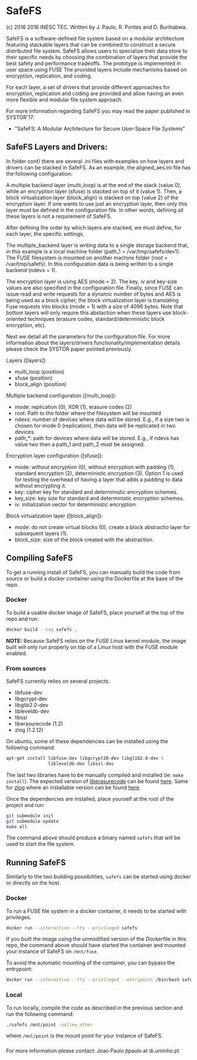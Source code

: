 # SafeFS
(c) 2016 2016 INESC TEC. Written by J. Paulo, R. Pontes and D. Burihabwa.

SafeFS is a software-defined file system based on a modular architecture featuring stackable layers that can be combined to construct a secure distributed file system. SafeFS allows users to specialize their data store to their specific needs by choosing the combination of layers that provide the best safety and performance tradeoffs. The prototype is implemented in user space using FUSE The provided layers include mechanisms based on encryption, replication, and coding. 

For each layer, a set of drivers that provide different approaches for encryption, replication and coding are provided and allow having an even more flexible and modular file system approach.

For more information regarding SafeFS you may read the paper published in SYSTOR'17:

- "SafeFS: A Modular Architecture for Secure User-Space File Systems"

## SafeFS Layers and Drivers:

In folder conf/ there are several .ini files with examples on how layers and drivers can be stacked in SafeFS. As an example, the aligned_aes.ini file has the following configuration:

A multiple backend layer (multi_loop) is at the end of the stack (value 0), while an encryption layer (sfuse) is stacked on top of it (value 1). Then, a block virtualization layer (block_align) is stacked on top (value 2) of the encryption layer. If one wants to use just an encryption layer, then only this layer must be defined in the configuration file. In other words, defining all these layers is not a requirement of SafeFS. 

After defining the order by which layers are stacked, we must define, for each layer, the specific settings. 

The multiple_backend layer is writing data to a single storage backend that, in this example is a local machine folder (path_1 = /var/tmp/safefs/dev1). The FUSE filesystem is mounted on another machine folder (root = /var/tmp/safefs). In this configuration data is being written to a single backend (ndevs = 1).

The encryption layer is using AES (mode = 2). The key, iv and key-size values are also specified in the configuration file. Finally, since FUSE can issue read and write requests for a dynamic number of bytes and AES is being used as a block cipher, the block virtualization layer is translating Fuse requests into blocks (mode = 1) with a size of 4096 bytes. Note that bottom layers will only require this abstaction when these layers use block-oriented techniques (erasure codes, standard/deterministic block encryption, etc).


Next we detail all the parameters for the configuration file. For more information about the layers/drivers functionality/implementation details please check the SYSTOR paper pointed previously.

Layers ([layers])

- multi_loop (position)
- sfuse (position)
- block_align (position)

Multiple backend configuration ([multi_loop]):

- mode: replication (0), XOR (1), erasure codes (2)
- root: Path to the folder where the filesystem will be mounted
- ndevs: number of devices where data will be stored. E.g., if a size two is chosen for mode 0 (replication), then data will be replicated in two devices.
- path_*: path for devices where data will be stored. E.g., if ndevs has value two then a path_1 and path_2 must be assigned.

Encryption layer configuration ([sfuse]):

- mode: without encryption (0), without encryption with padding (1), standard encryption (2), deterministic encryption (3). Option 1 is used for testing the overhead of having a layer that adds a padding to data without encrypting it.
- key: cipher key for standard and deterministic encryption schemes.
- key_size: key size for standard and deterministic encryption schemes.
- iv: initialization vector for deterministic encryption.

Block virtualization layer ([block_align]):

- mode: do not create virtual blocks (0), create a block abstractio layer for subsequent layers (1).
- block_size: size of the block created with the abstraction.



## Compiling SafeFS

To get a running install of SafeFS, you can manually build the code from source or build a docker container using the Dockerfile at the base of the repo.

### Docker
To build a usable docker image of SafeFS, place yourself at the top of the repo and run:
```bash
docker build --tag safefs .
``` 
**NOTE:** Because SafeFS relies on the FUSE Linux kernel module, the image built will only run properly on top of a Linux host with the FUSE module enabled.

### From sources
SafeFS currently relies on several projects:

* libfuse-dev
* libgcrypt-dev
* libglib2.0-dev
* libleveldb-dev
* libssl
* liberasurecode (1.2)
* zlog (1.2.12)

On ubuntu, some of these dependencies can be installed using the following command:
```bash
apt-get install libfuse-dev libgcrypt20-dev libglib2.0-dev \
                libleveldb-dev libssl-dev
```
The last two libraries have to be manually compiled and installed (ie: `make install`).
The expected version of [liberasurecode](https://github.com/openstack/liberasurecode) can be found [here](https://github.com/openstack/liberasurecode/releases/tag/1.2.0).
Same for [zlog](https://github.com/HardySimpson/zlog) where an installable version can be found [here](https://github.com/HardySimpson/zlog/releases/tag/1.2.12).

Once the dependencies are installed, place yourself at the root of the project and run:
```bash
git submodule init
git submodule update
make all
```
The command above should produce a binary named `safefs` that will be used to start the file system.

## Running SafeFS

Similarly to the two building possibilities, `safefs` can be started using docker or directly on the host.

### Docker
To run a FUSE file system in a docker container, it needs to be started with privileges.
```bash
docker run --interactive --tty --privileged safefs
``` 
If you built the image using the unmodified version of the Dockerfile in this repo, the command above should have started the container and mounted your instance of SafeFS on `/mnt/fuse`.

To avoid the automatic mounting of the container, you can bypass the entrypoint:
```bash
docker run --interactive --tty --privileged --entrypoint /bin/bash safefs
``` 

### Local
To run locally, compile the code as described in the previous section and run the following command: 
```bash
./safefs /mnt/point -oallow_other
```
where `/mnt/point` is the mount point for your instance of SafeFS.

##### 
For more information please contact:
Joao Paulo jtpaulo at di.uminho.pt
